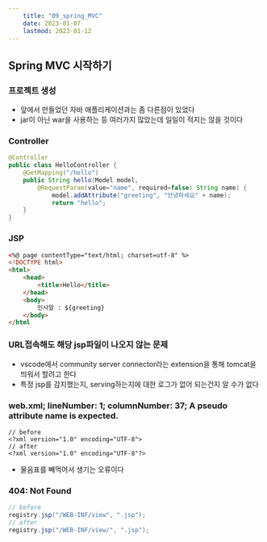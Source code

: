 ```yaml
---
    title: "09_spring_MVC"
    date: 2023-01-07
    lastmod: 2023-01-12
---
```


## Spring MVC 시작하기

### 프로젝트 생성

- 앞에서 만들었던 자바 애플리케이션과는 좀 다른점이 있었다
- jar이 아닌 war을 사용하는 등 여러가지 많았는데 일일이 적지는 않을 것이다

### Controller

```java
@Controller
public class HelloController {
    @GetMapping("/hello")
    public String hello(Model model,
        @RequestParam(value="name", required=false) String name) {
            model.addAttribute("greeting", "안녕하세요" + name);
            return "hello";
    }
}
```

### JSP

```html
<%@ page contentType="text/html; charset=utf-8" %>
<!DOCTYPE html>
<html>
    <head>
        <title>Hello</title>
    </head>
    <body>
        인사말 : ${greeting}
    </body>
</html
```

### URL접속해도 해당 jsp파일이 나오지 않는 문제

- vscode에서 community server connector라는 extension을 통해 tomcat을 띄워서 할려고 한다
- 특정 jsp를 감지했는지, serving하는지에 대한 로그가 없어 되는건지 알 수가 없다

### web.xml; lineNumber: 1; columnNumber: 37; A pseudo attribute name is expected.

```
// before
<?xml version="1.0" encoding="UTF-8">
// after
<?xml version="1.0" encoding="UTF-8"?>
```

- 물음표를 빼먹어서 생기는 오류이다

### 404: Not Found

```java
// before
registry.jsp("/WEB-INF/view", ".jsp");
// after
registry.jsp("/WEB-INF/view/", ".jsp");
```
